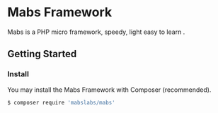 # Mabs Framework

Mabs is a PHP micro framework, speedy, light easy to learn .

## Getting Started

### Install

You may install the Mabs Framework with Composer (recommended).

```bash
$ composer require 'mabslabs/mabs'
```